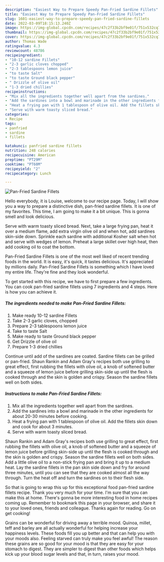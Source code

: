 ```yaml
---
description: "Easiest Way to Prepare Speedy Pan-Fried Sardine Fillets"
title: "Easiest Way to Prepare Speedy Pan-Fried Sardine Fillets"
slug: 1601-easiest-way-to-prepare-speedy-pan-fried-sardine-fillets
date: 2022-03-09T18:15:13.240Z
image: https://img-global.cpcdn.com/recipes/47c2f33b2bf9e01f/751x532cq70/pan-fried-sardine-fillets-recipe-main-photo.jpg
thumbnail: https://img-global.cpcdn.com/recipes/47c2f33b2bf9e01f/751x532cq70/pan-fried-sardine-fillets-recipe-main-photo.jpg
cover: https://img-global.cpcdn.com/recipes/47c2f33b2bf9e01f/751x532cq70/pan-fried-sardine-fillets-recipe-main-photo.jpg
author: Thomas Wade
ratingvalue: 4.3
reviewcount: 48786
recipeingredient:
- "10-12 sardine Fillets"
- "2-3 garlic cloves chopped"
- "2-3 tablespoons lemon juice"
- "to taste Salt"
- "to taste Ground black pepper"
- " Drizzle of olive oil"
- "1-3 dried chillies"
recipeinstructions:
- "Mix all the ingredients together well apart from the sardines."
- "Add the sardines into a bowl and marinade in the other ingredients for about 20-30 minutes before cooking."
- "Heat a frying pan with 1 tablespoon of olive oil. Add the fillets skin down and cook for about 3 minutes."
- "Serve with warm toasty sliced bread."
categories:
- Recipe
tags:
- panfried
- sardine
- fillets

katakunci: panfried sardine fillets 
nutrition: 248 calories
recipecuisine: American
preptime: "PT29M"
cooktime: "PT60M"
recipeyield: "2"
recipecategory: Lunch

---
```



![Pan-Fried Sardine Fillets](https://img-global.cpcdn.com/recipes/47c2f33b2bf9e01f/751x532cq70/pan-fried-sardine-fillets-recipe-main-photo.jpg)

Hello everybody, it is Louise, welcome to our recipe page. Today, I will show you a way to prepare a distinctive dish, pan-fried sardine fillets. It is one of my favorites. This time, I am going to make it a bit unique. This is gonna smell and look delicious.

Serve with warm toasty sliced bread. Next, take a large frying pan, heat it over a medium flame, add extra virgin olive oil and when hot, add sardines skin-side down. Sprinkle each sardine with additional Kosher salt when hot and serve with wedges of lemon. Preheat a large skillet over high heat, then add cooking oil to coat the bottom.

Pan-Fried Sardine Fillets is one of the most well liked of recent trending foods in the world. It is easy, it's quick, it tastes delicious. It's appreciated by millions daily. Pan-Fried Sardine Fillets is something which I have loved my entire life. They're fine and they look wonderful.


To get started with this recipe, we have to first prepare a few ingredients. You can cook pan-fried sardine fillets using 7 ingredients and 4 steps. Here is how you can achieve it.

<!--inarticleads1-->

##### The ingredients needed to make Pan-Fried Sardine Fillets:

1. Make ready 10-12 sardine Fillets
1. Take 2-3 garlic cloves, chopped
1. Prepare 2-3 tablespoons lemon juice
1. Take to taste Salt
1. Make ready to taste Ground black pepper
1. Get  Drizzle of olive oil
1. Prepare 1-3 dried chillies


Continue until add of the sardines are coated. Sardine fillets can be grilled or pan-fried. Shaun Rankin and Adam Gray&#39;s recipes both use grilling to great effect, first rubbing the fillets with olive oil, a knob of softened butter and a squeeze of lemon juice before grilling skin-side up until the flesh is cooked through and the skin is golden and crispy. Season the sardine fillets well on both sides. 

<!--inarticleads2-->

##### Instructions to make Pan-Fried Sardine Fillets:

1. Mix all the ingredients together well apart from the sardines.
1. Add the sardines into a bowl and marinade in the other ingredients for about 20-30 minutes before cooking.
1. Heat a frying pan with 1 tablespoon of olive oil. Add the fillets skin down and cook for about 3 minutes.
1. Serve with warm toasty sliced bread.


Shaun Rankin and Adam Gray&#39;s recipes both use grilling to great effect, first rubbing the fillets with olive oil, a knob of softened butter and a squeeze of lemon juice before grilling skin-side up until the flesh is cooked through and the skin is golden and crispy. Season the sardine fillets well on both sides. Add a little olive oil to a non-stick frying pan and bring it up to a medium heat. Lay the sardine fillets in the pan skin side down and fry for around three minutes, until you can see that they are cooked almost all the way through. Turn the heat off and turn the sardines on to their flesh side. 

So that is going to wrap this up for this exceptional food pan-fried sardine fillets recipe. Thank you very much for your time. I'm sure that you can make this at home. There's gonna be more interesting food in home recipes coming up. Remember to bookmark this page in your browser, and share it to your loved ones, friends and colleague. Thanks again for reading. Go on get cooking!

Grains can be wonderful for driving away a terrible mood. Quinoa, millet, teff and barley are all actually wonderful for helping increase your happiness levels. These foods fill you up better and that can help you with your moods also. Feeling starved can truly make you feel awful! The reason these grains are so good for your mood is that they are easy for your stomach to digest. They are simpler to digest than other foods which helps kick up your blood sugar levels and that, in turn, raises your mood.
